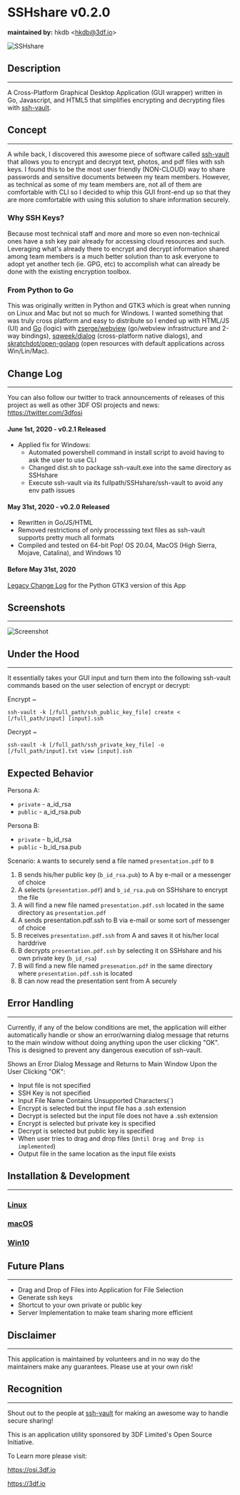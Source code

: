 # SSHshare v0.2.0
**maintained by:** hkdb \<<hkdb@3df.io>\><br />

![SSHshare](SSHshare-icon.png)

## Description
---
A Cross-Platform Graphical Desktop Application (GUI wrapper) written in Go, Javascript, and HTML5 that simplifies encrypting and decrypting files with [ssh-vault](https://ssh-vault.com).

## Concept
---
A while back, I discovered this awesome piece of software called [ssh-vault](https://ssh-vault.com) that allows you to encrypt and decrypt text, photos, and pdf files with ssh keys. I found this to be the most user friendly (NON-CLOUD) way to share passwords and sensitive documents between my team members. However, as technical as some of my team members are, not all of them are comfortable with CLI so I decided to whip this GUI front-end up so that they are more comfortable with using this solution to share information securely.

### Why SSH Keys?

Because most technical staff and more and more so even non-technical ones have a ssh key pair already for accessing cloud resources and such. Leveraging what's already there to encrypt and decrypt information shared among team members is a much better solution than to ask everyone to adopt yet another tech (ie. GPG, etc) to accomplish what can already be done with the existing encryption toolbox.

### From Python to Go

This was originally written in Python and GTK3 which is great when running on Linux and Mac but not so much for Windows. I wanted something that was truly cross platform and easy to distribute so I ended up with HTML/JS (UI) and [Go](https://golang.org) (logic) with [zserge/webview](https://github.com/zserge/webview) (go/webview infrastructure and 2-way bindings), [sqweek/dialog](https://github.com/sqweek/dialog) (cross-platform native dialogs), and [skratchdot/open-golang](https://github.com/skratchdot/open-golang) (open resources with default applications across Win/Lin/Mac).

## Change Log
---

You can also follow our twitter to track announcements of releases of this project as well as other 3DF OSI projects and news: https://twitter.com/3dfosi

#### June 1st, 2020 - v0.2.1 Released

- Applied fix for Windows:
    - Automated powershell command in install script to avoid having to ask the user to use CLI
    - Changed dist.sh to package ssh-vault.exe into the same directory as SSHshare
    - Execute ssh-vault via its fullpath/SSHshare/ssh-vault to avoid any env path issues

#### May 31st, 2020 - v0.2.0 Released

- Rewritten in Go/JS/HTML
- Removed restrictions of only processsing text files as ssh-vault supports pretty much all formats
- Compiled and tested on 64-bit Pop! OS 20.04, MacOS (High Sierra, Mojave, Catalina), and Windows 10

#### Before May 31st, 2020

[Legacy Change Log](LegacyCL.md) for the Python GTK3 version of this App

## Screenshots
---
![Screenshot](Screenshot.png)

## Under the Hood
---
It essentially takes your GUI input and turn them into the following ssh-vault commands based on the user selection of encrypt or decrypt:

Encrypt ~

```
ssh-vault -k [/full_path/ssh_public_key_file] create < [/full_path/input] [input].ssh
```
Decrypt ~

```
ssh-vault -k [/full_path/ssh_private_key_file] -o [/full_path/input].txt view [input].ssh
```

## Expected Behavior

Persona A:  
- `private` - a_id_rsa
- `public` - a_id_rsa.pub

Persona B:
- `private` - b_id_rsa
- `public` - b_id_rsa.pub

Scenario: `A` wants to securely send a file named `presentation.pdf` to `B`
1. B sends his/her public key (`b_id_rsa.pub`) to A by e-mail or a messenger of choice
2. A selects (`presentation.pdf`) and `b_id_rsa.pub` on SSHshare to encrypt the file
3. A will find a new file named `presentation.pdf.ssh` located in the same directory as `presentation.pdf`
4. A sends presentation.pdf.ssh to B via e-mail or some sort of messenger of choice
5. B receives `presentation.pdf.ssh` from A and saves it ot his/her local harddrive
6. B decrypts `presentation.pdf.ssh` by selecting it on SSHshare and his own private key (`b_id_rsa`)
7. B will find a new file named `presenation.pdf` in the same directory where `presentation.pdf.ssh` is located
8. B can now read the presentation sent from A securely

## Error Handling
---

Currently, if any of the below conditions are met, the application will either automatically handle or show an error/warning dialog message that returns to the main window without doing anything upon the user clicking "OK". This is designed to prevent any dangerous execution of ssh-vault.

Shows an Error Dialog Message and Returns to Main Window Upon the User Clicking "OK":

- Input file is not specified
- SSH Key is not specified
- Input File Name Contains Unsupported Characters(\`)
- Encrypt is selected but the input file has a .ssh extension
- Decrypt is selected but the input file does not have a .ssh extension
- Encrypt is selected but private key is specified
- Decrypt is selected but public key is specified
- When user tries to drag and drop files (`Until Drag and Drop is implemented`)
- Output file in the same location as the input file exists

## Installation & Development
---

### [Linux](linux/README.md)
### [macOS](macos/README.md)
### [Win10](win/README.md)


## Future Plans
---

- Drag and Drop of Files into Application for File Selection
- Generate ssh keys
- Shortcut to your own private or public key
- Server Implementation to make team sharing more efficient


## Disclaimer
---
This application is maintained by volunteers and in no way do the maintainers make any guarantees. Please use at your own risk!

## Recognition
---
Shout out to the people at [ssh-vault](https://github.com/ssh-vault) for making an awesome way to handle secure sharing!

This is an application utility sponsored by 3DF Limited's Open Source Initiative.

To Learn more please visit:

https://osi.3df.io

https://3df.io
